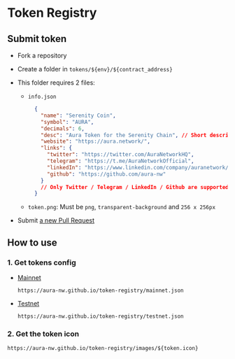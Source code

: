 # Token Registry

## Submit token

- Fork a repository
- Create a folder in `tokens/${env}/${contract_address}`
- This folder requires 2 files:

  - `info.json`

    ```json
      {
        "name": "Serenity Coin",
        "symbol": "AURA",
        "decimals": 6,
        "desc": "Aura Token for the Serenity Chain", // Short description
        "website": "https://aura.network/",
        "links": {  
          "twitter": "https://twitter.com/AuraNetworkHQ",
          "telegram": "https://t.me/AuraNetworkOfficial",
          "linkedIn": "https://www.linkedin.com/company/auranetwork/",
          "github": "https://github.com/aura-nw"
        }
        // Only Twitter / Telegram / LinkedIn / Github are supported
      }
    ```

  - `token.png`: Must be `png`, `transparent-background` and `256 x 256px`

- Submit [a new Pull Request](https://github.com/aura-nw/token-registry/pulls)

## How to use

### 1. Get tokens config

- [Mainnet](https://aura-nw.github.io/token-registry/mainnet.json)

  `https://aura-nw.github.io/token-registry/mainnet.json`

- [Testnet](https://aura-nw.github.io/token-registry/testnet.json)

  `https://aura-nw.github.io/token-registry/testnet.json`

### 2. Get the token icon

  `https://aura-nw.github.io/token-registry/images/${token.icon}`
